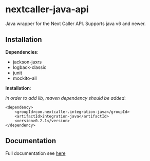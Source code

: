 nextcaller-java-api
=====================

Java wrapper for the Next Caller API.
Supports java v6 and newer.


Installation
------------

**Dependencies**:

* jackson-jaxrs
* logback-classic
* junit
* mockito-all

**Installation**:

*in order to add lib, maven dependency should be added*:

    <dependency>
        <groupId>com.nextcaller.integration-java</groupId>
        <artifactId>integration-java</artifactId>
        <version>0.2.1</version>
    </dependency>

Documentation
--------------

Full documentation see [here](https://nextcaller.com/documentation/#/getting-started/java)
